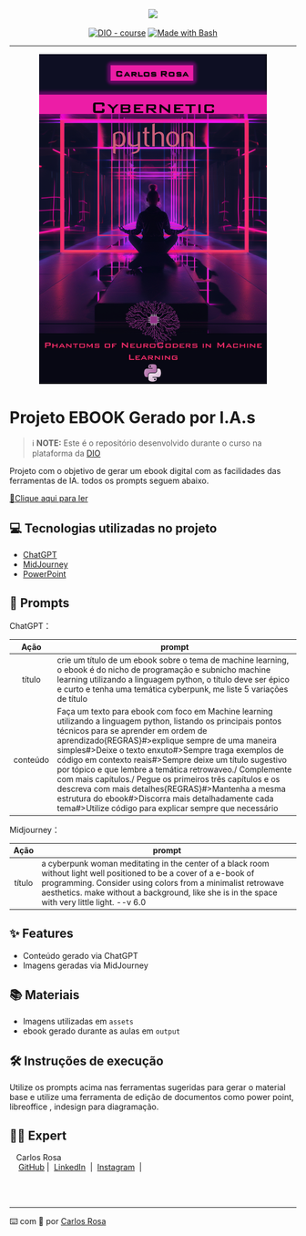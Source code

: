 <p align="center">
    <img width="100" src=".github/assets/banner.png">
</p>


<p align="center">
<a href="https://dio.me/"><img src="https://img.shields.io/badge/DIO-Course-28DA77?logo=youtube" alt="DIO - course"></a>
<a href="https://www.gnu.org/software/bash/" title="Go to Bash homepage"><img src="https://img.shields.io/badge/Prompt-Project-blue?logo=gnu-bash&amp;logoColor=white" alt="Made with Bash"></a></p>

-------


<p align="center">
<img 
    src="./assets/cover.png"
    width="400"  
/>
</p>

# Projeto EBOOK Gerado por I.A.s


 > ℹ️ **NOTE:** Este é o repositório desenvolvido durante o curso na plataforma da [DIO](https://dio.me)

Projeto com o objetivo de gerar um ebook digital com as facilidades das ferramentas de IA. todos os prompts
seguem abaixo.

<a href="    ebook-Cybernetic-Python-Phantom-of-NeuroCoders-in-Machine-Learning/output/ebook-Cybernetic-Python-Phantoms-of-NeuroCoders-in-Machine-Learning.pdf" title="View PDF now"> 📕Clique aqui para ler</a>

## 💻 Tecnologias utilizadas no projeto

- [ChatGPT](https://chat.openai.com/) 
- [MidJourney](https://www.midjourney.com/app/)
- [PowerPoint](https://www.microsoft.com/en/microsoft-365/powerpoint)

## 🧠 Prompts


ChatGPT：

|   Ação   | prompt                                                                                                                                                                                                                                                                         |
| :------: | ------------------------------------------------------------------------------------------------------------------------------------------------------------------------------------------------------------------------------------------------------------------------------ |
|  título  | crie um título de um ebook sobre o tema de machine learning, o ebook é do nicho de programação e subnicho machine learning utilizando a linguagem python, o título deve ser épico e curto e tenha uma temática cyberpunk, me liste 5 variações de título                                                        |
| conteúdo | Faça um texto para ebook com foco em Machine learning utilizando a linguagem python, listando os principais pontos técnicos para se aprender em ordem de aprendizado{REGRAS}#>explique sempre de uma maneira simples#>Deixe o texto enxuto#>Sempre traga exemplos de código em contexto reais#>Sempre deixe um título sugestivo por tópico e que lembre a temática retrowaveo./ Complemente com mais capítulos./ Pegue os primeiros  três capítulos e os descreva com mais detalhes{REGRAS}#>Mantenha a mesma estrutura do ebook#>Discorra mais detalhadamente cada tema#>Utilize código para explicar sempre que necessário |


Midjourney：

|  Ação  | prompt                                                                                 |
| :----: | -------------------------------------------------------------------------------------- |
| título | a cyberpunk woman meditating in the center of a black room without light well positioned to be a cover of a e-book of programming. Consider using colors from a minimalist retrowave aesthetics. make without a background, like she is in the space with very little light. --v 6.0 |

## ✨ Features

- Conteúdo gerado via ChatGPT
- Imagens geradas via MidJourney

## 📚 Materiais

- Imagens utilizadas em `assets`
- ebook gerado durante as aulas em `output`

## 🛠️ Instruções de execução

Utilize os prompts acima nas ferramentas sugeridas para gerar o material base e utilize uma ferramenta de edição de documentos como power point, libreoffice , indesign para diagramação.

## 👨‍💻 Expert

<p>
    <p>&nbsp&nbsp&nbspCarlos Rosa <br>
    &nbsp&nbsp&nbsp
    <a href="https://github.com/Synth-ShellZ">
    GitHub</a>&nbsp;|&nbsp;
    <a href="www.linkedin.com/in/carlos-eduardo-rosa-6b6a5b280">LinkedIn</a>
&nbsp;|&nbsp;
    <a href="https://www.instagram.com/eeduardorosa/">
    Instagram</a>
&nbsp;|&nbsp;</p>
</p>
<br/><br/>
<p>

---

⌨️ com 💜 por [Carlos Rosa](https://github.com/Synth-ShellZ)

